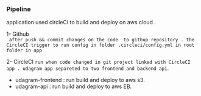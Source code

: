### Pipeline

 application used circleCI to build and deploy on aws cloud .

 1- Github  
  ` after push && commit changes on the code 
   to githup repository . the CircleCI trigger to run config in folder .circleci/config.yml in root folder in app` 

  2- CircleCI 
  ` run when code changed in git project linked with CircleCI app .
  udagram app separeted to two frontend and backend api `.
 - udagram-frontend : run build and deploy to aws s3.
 -  udagram-api : run build and deploy to aws EB.